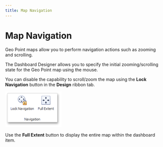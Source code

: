 ```yaml
---
title: Map Navigation
---
```

# Map Navigation
Geo Point maps allow you to perform navigation actions such as zooming and scrolling.

The Dashboard Designer allows you to specify the initial zooming/scrolling state for the Geo Point map using the mouse.

You can disable the capability to scroll/zoom the map using the **Lock Navigation** button in the **Design** ribbon tab.

![MapNavigationGroup](../../../../images/Img25019.png)

Use the **Full Extent** button to display the entire map within the dashboard item.